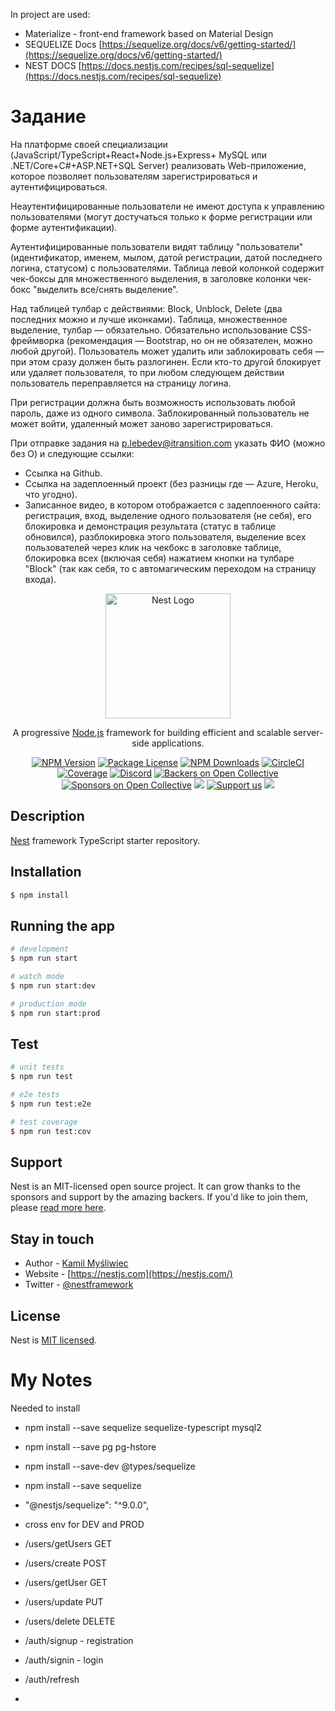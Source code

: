 
In project are used:
* Materialize - front-end framework based on Material Design
* SEQUELIZE Docs  [https://sequelize.org/docs/v6/getting-started/](https://sequelize.org/docs/v6/getting-started/)
* NEST DOCS [https://docs.nestjs.com/recipes/sql-sequelize](https://docs.nestjs.com/recipes/sql-sequelize)

# Задание
На платформе своей специализации (JavaScript/TypeScript+React+Node.js+Express+ MySQL или
 .NET/Core+C#+ASP.NET+SQL Server) реализовать Web-приложение, которое позволяет пользователям зарегистрироваться и аутентифицироваться. 

Неаутентифицированные пользователи не имеют доступа к управлению пользователями 
(могут достучаться только к форме регистрации или форме аутентификации).

Аутентифицированные пользователи видят таблицу "пользователи" (идентификатор, 
именем, мылом, датой регистрации, датой последнего логина, статусом) с пользователями.
Таблица левой колонкой содержит чек-боксы для множественного выделения, 
в заголовке колонки чек-бокс "выделить все/снять выделение". 

Над таблицей тулбар с действиями: Block, Unblock, Delete (два последних можно и лучше иконками). 
Таблица, множественное выделение, тулбар — обязательно. Обязательно использование 
CSS-фреймворка (рекомендация — Bootstrap, но он не обязателен, можно любой другой).
Пользователь может удалить или заблокировать себя — при этом сразу должен быть разлогинен. 
Если кто-то другой блокирует или удаляет пользователя, то при любом следующем действии 
пользователь переправляется на страницу логина.

При регистрации должна быть возможность использовать любой пароль, даже из одного символа.
Заблокированный пользователь не может войти, удаленный может заново зарегистрироваться.

При отправке задания на p.lebedev@itransition.com указать ФИО (можно без О) и следующие ссылки:
* Cсылка на Github.
* Cсылка на задеплоенный проект (без разницы где — Azure, Heroku, что угодно).
* Записанное видео, в котором отображается с задеплоенного сайта: регистрация, вход, 
выделение одного пользователя (не себя), его блокировка и демонстрация результата (статус в таблице обновился), 
разблокировка этого пользователя, выделение всех пользователей через клик на чекбокс в заголовке таблице, 
блокировка всех (включая себя) нажатием кнопки на тулбаре "Block" 
(так как себя, то с автомагическим переходом на страницу входа). 



<p align="center">
  <a href="http://nestjs.com/" target="blank"><img src="https://nestjs.com/img/logo-small.svg" width="200" alt="Nest Logo" /></a>
</p>

[circleci-image]: https://img.shields.io/circleci/build/github/nestjs/nest/master?token=abc123def456
[circleci-url]: https://circleci.com/gh/nestjs/nest

  <p align="center">A progressive <a href="http://nodejs.org" target="_blank">Node.js</a> framework for building efficient and scalable server-side applications.</p>
    <p align="center">
<a href="https://www.npmjs.com/~nestjscore" target="_blank"><img src="https://img.shields.io/npm/v/@nestjs/core.svg" alt="NPM Version" /></a>
<a href="https://www.npmjs.com/~nestjscore" target="_blank"><img src="https://img.shields.io/npm/l/@nestjs/core.svg" alt="Package License" /></a>
<a href="https://www.npmjs.com/~nestjscore" target="_blank"><img src="https://img.shields.io/npm/dm/@nestjs/common.svg" alt="NPM Downloads" /></a>
<a href="https://circleci.com/gh/nestjs/nest" target="_blank"><img src="https://img.shields.io/circleci/build/github/nestjs/nest/master" alt="CircleCI" /></a>
<a href="https://coveralls.io/github/nestjs/nest?branch=master" target="_blank"><img src="https://coveralls.io/repos/github/nestjs/nest/badge.svg?branch=master#9" alt="Coverage" /></a>
<a href="https://discord.gg/G7Qnnhy" target="_blank"><img src="https://img.shields.io/badge/discord-online-brightgreen.svg" alt="Discord"/></a>
<a href="https://opencollective.com/nest#backer" target="_blank"><img src="https://opencollective.com/nest/backers/badge.svg" alt="Backers on Open Collective" /></a>
<a href="https://opencollective.com/nest#sponsor" target="_blank"><img src="https://opencollective.com/nest/sponsors/badge.svg" alt="Sponsors on Open Collective" /></a>
  <a href="https://paypal.me/kamilmysliwiec" target="_blank"><img src="https://img.shields.io/badge/Donate-PayPal-ff3f59.svg"/></a>
    <a href="https://opencollective.com/nest#sponsor"  target="_blank"><img src="https://img.shields.io/badge/Support%20us-Open%20Collective-41B883.svg" alt="Support us"></a>
  <a href="https://twitter.com/nestframework" target="_blank"><img src="https://img.shields.io/twitter/follow/nestframework.svg?style=social&label=Follow"></a>
</p>
  <!--[![Backers on Open Collective](https://opencollective.com/nest/backers/badge.svg)](https://opencollective.com/nest#backer)
  [![Sponsors on Open Collective](https://opencollective.com/nest/sponsors/badge.svg)](https://opencollective.com/nest#sponsor)-->

## Description

[Nest](https://github.com/nestjs/nest) framework TypeScript starter repository.

## Installation

```bash
$ npm install
```

## Running the app

```bash
# development
$ npm run start

# watch mode
$ npm run start:dev

# production mode
$ npm run start:prod
```

## Test

```bash
# unit tests
$ npm run test

# e2e tests
$ npm run test:e2e

# test coverage
$ npm run test:cov
```

## Support

Nest is an MIT-licensed open source project. It can grow thanks to the sponsors and support by the amazing backers. If you'd like to join them, please [read more here](https://docs.nestjs.com/support).

## Stay in touch

- Author - [Kamil Myśliwiec](https://kamilmysliwiec.com)
- Website - [https://nestjs.com](https://nestjs.com/)
- Twitter - [@nestframework](https://twitter.com/nestframework)

## License

Nest is [MIT licensed](LICENSE).

# My Notes

Needed to install
* npm install --save sequelize sequelize-typescript mysql2
* npm install --save pg pg-hstore
* npm install --save-dev @types/sequelize
* npm install --save sequelize
* "@nestjs/sequelize": "^9.0.0",
* cross env for DEV and PROD

* /users/getUsers GET
* /users/create POST
* /users/getUser GET
* /users/update PUT
* /users/delete DELETE
* /auth/signup - registration
* /auth/signin - login
* /auth/refresh
*
